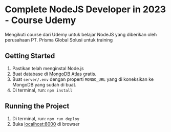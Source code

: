 # Complete NodeJS Developer in 2023 - Course Udemy

Mengikuti course dari Udemy untuk belajar NodeJS yang diberikan oleh perusahaan PT. Prisma Global Solusi untuk training

## Getting Started

1. Pastikan telah menginstal Node.js
2. Buat database di [MongoDB Atlas](https://www.mongodb.com/atlas/database) gratis.
3. Buat `server/.env` dengan properti `MONGO_URL` yang di koneksikan ke MongoDB yang sudah di buat.
4. Di terminal, run: `npm install`

## Running the Project

1. Di terminal, run: `npm run deploy`
2. Buka [localhost:8000](http://localhost:8000) di browser
